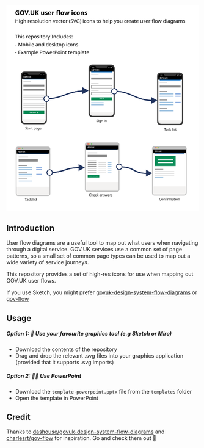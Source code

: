 ![Introduction](/intro.svg)

## Introduction

User flow diagrams are a useful tool to map out what users when navigating through a digital service. GOV.UK services use a common set of page patterns, so a small set of common page types can be used to map out a wide variety of service journeys. 

This repository provides a set of high-res icons for use when mapping out GOV.UK user flows.

If you use Sketch, you might prefer [govuk-design-system-flow-diagrams](https://github.com/dashouse/govuk-design-system-flow-diagrams) or [gov-flow](https://github.com/charlesrt/gov-flow)

## Usage

##### Option 1: 🎨 Use your favourite graphics tool (e.g Sketch or Miro)

- Download the contents of the repository
- Drag and drop the relevant .svg files into your graphics application (provided that it supports .svg imports)

##### Option 2: 👩‍🏫 Use PowerPoint

- Download the ```template-powerpoint.pptx``` file from the ```templates``` folder
- Open the template in PowerPoint

## Credit

Thanks to [dashouse/govuk-design-system-flow-diagrams](https://github.com/dashouse/govuk-design-system-flow-diagrams) and [charlesrt/gov-flow](https://github.com/charlesrt/gov-flow) for inspiration. Go and check them out 🌟